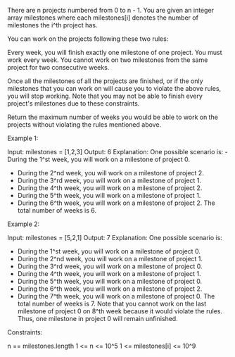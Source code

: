 There are n projects numbered from 0 to n - 1. You are given an integer array
milestones where each milestones[i] denotes the number of milestones the i^th
project has.

You can work on the projects following these two rules:


Every week, you will finish exactly one milestone of one project. You must
work every week.
You cannot work on two milestones from the same project for two consecutive
weeks.


Once all the milestones of all the projects are finished, or if the only
milestones that you can work on will cause you to violate the above rules,
you will stop working. Note that you may not be able to finish every
project's milestones due to these constraints.

Return the maximum number of weeks you would be able to work on the projects
without violating the rules mentioned above.


Example 1:


Input: milestones = [1,2,3]
Output: 6
Explanation: One possible scenario is:
​​​​- During the 1^st week, you will work on a milestone of project 0.
- During the 2^nd week, you will work on a milestone of project 2.
- During the 3^rd week, you will work on a milestone of project 1.
- During the 4^th week, you will work on a milestone of project 2.
- During the 5^th week, you will work on a milestone of project 1.
- During the 6^th week, you will work on a milestone of project 2.
The total number of weeks is 6.


Example 2:


Input: milestones = [5,2,1]
Output: 7
Explanation: One possible scenario is:
- During the 1^st week, you will work on a milestone of project 0.
- During the 2^nd week, you will work on a milestone of project 1.
- During the 3^rd week, you will work on a milestone of project 0.
- During the 4^th week, you will work on a milestone of project 1.
- During the 5^th week, you will work on a milestone of project 0.
- During the 6^th week, you will work on a milestone of project 2.
- During the 7^th week, you will work on a milestone of project 0.
The total number of weeks is 7.
Note that you cannot work on the last milestone of project 0 on 8^th week
because it would violate the rules.
Thus, one milestone in project 0 will remain unfinished.



Constraints:


n == milestones.length
1 <= n <= 10^5
1 <= milestones[i] <= 10^9




